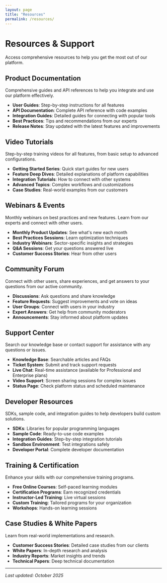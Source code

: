 ```yaml
---
layout: page
title: "Resources"
permalink: /resources/
---
```


# Resources & Support

Access comprehensive resources to help you get the most out of our platform.

## Product Documentation

Comprehensive guides and API references to help you integrate and use our platform effectively.

- **User Guides**: Step-by-step instructions for all features
- **API Documentation**: Complete API reference with code examples
- **Integration Guides**: Detailed guides for connecting with popular tools
- **Best Practices**: Tips and recommendations from our experts
- **Release Notes**: Stay updated with the latest features and improvements

## Video Tutorials

Step-by-step training videos for all features, from basic setup to advanced configurations.

- **Getting Started Series**: Quick start guides for new users
- **Feature Deep Dives**: Detailed explanations of platform capabilities
- **Integration Tutorials**: How to connect with other systems
- **Advanced Topics**: Complex workflows and customizations
- **Case Studies**: Real-world examples from our customers

## Webinars & Events

Monthly webinars on best practices and new features. Learn from our experts and connect with other users.

- **Monthly Product Updates**: See what's new each month
- **Best Practices Sessions**: Learn optimization techniques
- **Industry Webinars**: Sector-specific insights and strategies
- **Q&A Sessions**: Get your questions answered live
- **Customer Success Stories**: Hear from other users

## Community Forum

Connect with other users, share experiences, and get answers to your questions from our active community.

- **Discussions**: Ask questions and share knowledge
- **Feature Requests**: Suggest improvements and vote on ideas
- **User Groups**: Connect with users in your industry
- **Expert Answers**: Get help from community moderators
- **Announcements**: Stay informed about platform updates

## Support Center

Search our knowledge base or contact support for assistance with any questions or issues.

- **Knowledge Base**: Searchable articles and FAQs
- **Ticket System**: Submit and track support requests
- **Live Chat**: Real-time assistance (available for Professional and Enterprise plans)
- **Video Support**: Screen sharing sessions for complex issues
- **Status Page**: Check platform status and scheduled maintenance

## Developer Resources

SDKs, sample code, and integration guides to help developers build custom solutions.

- **SDKs**: Libraries for popular programming languages
- **Sample Code**: Ready-to-use code examples
- **Integration Guides**: Step-by-step integration tutorials
- **Sandbox Environment**: Test integrations safely
- **Developer Portal**: Complete developer documentation

## Training & Certification

Enhance your skills with our comprehensive training programs.

- **Free Online Courses**: Self-paced learning modules
- **Certification Programs**: Earn recognized credentials
- **Instructor-Led Training**: Live virtual sessions
- **Custom Training**: Tailored programs for your organization
- **Workshops**: Hands-on learning sessions

## Case Studies & White Papers

Learn from real-world implementations and research.

- **Customer Success Stories**: Detailed case studies from our clients
- **White Papers**: In-depth research and analysis
- **Industry Reports**: Market insights and trends
- **Technical Papers**: Deep technical documentation

---

*Last updated: October 2025*
